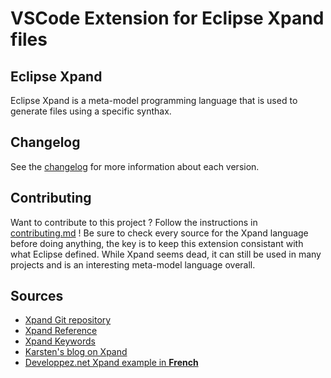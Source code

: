 # VSCode Extension for Eclipse Xpand files

## Eclipse Xpand

Eclipse Xpand is a meta-model programming language that is used to generate files using a specific synthax.

## Changelog

See the [changelog](CHANGELOG.md) for more information about each version.

## Contributing

Want to contribute to this project ? Follow the instructions in [contributing.md](CONTRIBUTING.md) ! Be sure to check every source for the Xpand language before doing anything, the key is to keep this extension consistant with what Eclipse defined. While Xpand seems dead, it can still be used in many projects and is an interesting meta-model language overall.

## Sources

- [Xpand Git repository](https://gitlab.eclipse.org/eclipse/xpand/org.eclipse.xpand)
- [Xpand Reference](https://gitlab.eclipse.org/eclipse/xpand/org.eclipse.xpand/-/blob/master/doc/org.eclipse.xpand.doc/manual/xpand_reference.pdf)
- [Xpand Keywords](https://gitlab.eclipse.org/eclipse/xpand/org.eclipse.xpand/-/blob/master/doc/org.eclipse.xpand.doc/help/xpand_reference_introduction.html)
- [Karsten's blog on Xpand](https://kthoms.wordpress.com/category/software-development/eclipse/xpand/)
- [Developpez.net Xpand example in **French**](https://jmini.developpez.com/eclipse_emf/articles/premier_exemple_xpand/)
